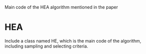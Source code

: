 Main code of the HEA algorithm mentioned in the paper
# HEA
Include a class named HE, which is the main code of the algorithm, including sampling and selecting criteria.
